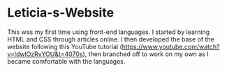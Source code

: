 # Leticia-s-Website


This was my first time using front-end languages. I started by learning HTML and CSS through articles online. I then developed the base of the website following this YouTube tutorial (https://www.youtube.com/watch?v=ldwlOzRvYOU&t=4070s), then branched off to work on my own as I became comfortable with the languages. 
